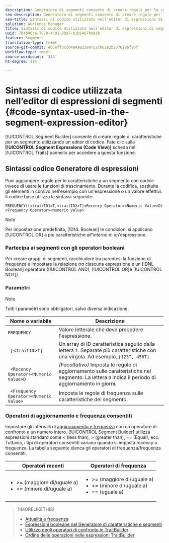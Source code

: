 ```yaml
---
description: Generatore di segmenti consente di creare regole per le caratteristiche di un segmento utilizzando un editor di codice. Fate clic sulla scheda Espressioni segmento (vista Codice) nel pannello Caratteristiche per accedere a questa funzione.
seo-description: Generatore di segmenti consente di creare regole per le caratteristiche di un segmento utilizzando un editor di codice. Fate clic sulla scheda Espressioni segmento (vista Codice) nel pannello Caratteristiche per accedere a questa funzione.
seo-title: Sintassi di codice utilizzata nell’editor di espressioni di segmenti
solution: Audience Manager
title: Sintassi di codice utilizzata nell’editor di espressioni di segmenti
uuid: 7b4b06ca-7879-4501-8ba7-b2b6467b8a3b
feature: Segments
translation-type: tm+mt
source-git-commit: e05eff3cc04e4a82399752c862e2b2370286f96f
workflow-type: tm+mt
source-wordcount: '334'
ht-degree: 11%

---
```



# Sintassi di codice utilizzata nell’editor di espressioni di segmenti {#code-syntax-used-in-the-segment-expression-editor}

[!UICONTROL Segment Builder] consente di creare regole di caratteristiche per un segmento utilizzando un editor di codice. Fate clic sulla **[!UICONTROL Segment Expressions (Code View)]** scheda nel [!UICONTROL Traits] pannello per accedere a questa funzione.

## Sintassi codice Generatore di espressioni

Puoi aggiungere regole per le caratteristiche a un segmento con codice invece di usare le funzioni di trascinamento. Durante la codifica, sostituite gli elementi in corsivo nell&#39;esempio con un&#39;espressione o un valore effettivi. Il codice base utilizza la sintassi seguente:

```
FREQUENCY([<traitID1>T,<traitID2>T]<Recency Operator><Numeric Value>D)
<Frequency Operator><Numeric Value>
```

>[!NOTE]
>
>Per impostazione predefinita, [!DNL Boolean] le condizioni si applicano [!UICONTROL OR] a più caratteristiche *all&#39;interno* di un&#39;espressione.

### Partecipa ai segmenti con gli operatori booleani

Per creare gruppi di segmenti, racchiudere tra parentesi la funzione di frequenza e impostare la relazione *tra* ciascuna espressione e un [!DNL Boolean] operatore ([!UICONTROL AND], [!UICONTROL OR]e [!UICONTROL NOT]).

### Parametri

>[!NOTE]
>
>Tutti i parametri sono obbligatori, salvo diversa indicazione.

| Nome o variabile | Descrizione |
|---|---|
| `FREQUENCY` | Valore letterale che deve precedere l&#39;espressione. |
| ` [`&lt;`traitID`>`T]` | Un array di ID caratteristica seguito dalla lettera `T`. Separate più caratteristiche con una virgola. Ad esempio, `[123T, 456T]`. |
| ` <Recency Operator><Numeric Value>D` | *(Facoltativo)* Imposta le regole di aggiornamento sulle caratteristiche nel segmento. La lettera `D` indica il periodo di aggiornamento in giorni. |
| ` <Frequency Operator><Numeric Value>` | Imposta le regole di frequenza sulle caratteristiche del segmento. |

### Operatori di aggiornamento e frequenza consentiti

Impostare gli intervalli di [aggiornamento e frequenza](../../features/segments/recency-and-frequency.md) con un operatore di confronto e un numero intero. [!UICONTROL Segment Builder] utilizza espressioni standard come &lt; (less than), > (greater than), == (Equal), ecc. Tuttavia, i tipi di operatori consentiti variano quando si imposta recency o frequenza. La tabella seguente elenca gli operatori di frequenza/frequenza consentiti.

<table id="table_2F92617CB472442BA5639E24DB4E43D3"> 
 <thead> 
  <tr> 
   <th colname="col1" class="entry"> Operatori recenti </th> 
   <th colname="col2" class="entry"> Operatori di frequenza </th> 
  </tr> 
 </thead>
 <tbody> 
  <tr> 
   <td colname="col1"> 
    <ul id="ul_66D11A34097648A997BA5C6CCC38503A"> 
     <li id="li_EA0B607E58834E62B427C0B7626C2BD1">&gt;= (maggiore di/uguale a) </li> 
     <li id="li_CFE3D2DBEF424093A0497A70324D5B31">&lt;= (minore di/uguale a) </li> 
    </ul> </td> 
   <td colname="col2"> 
    <ul id="ul_A5A38BCD71B844F0B5FB28256069F87E"> 
     <li id="li_EA17C353214E4C2EA2B70169C94A2E53">&gt;= (maggiore di/uguale a) </li> 
     <li id="li_87CE5CCC6B44446BB2FD0AAD47712368">&lt;= (minore di/uguale a) </li> 
     <li id="li_7E922AEF3A524E78A18A9F6ECBF7460B">== (uguale a) </li> 
    </ul> </td> 
  </tr> 
 </tbody> 
</table>

>[!MORELIKETHIS]
>
>* [Attualità e frequenza](../../features/segments/recency-and-frequency.md)
>* [Espressioni booleane nel Generatore di caratteristiche e segmenti](../../reference/boolean-expressions-tsb.md)
>* [Utilizzo degli operatori di confronto in TraitBuilder](../../features/traits/trait-comparison-operators.md)
>* [Ordine delle operazioni nelle espressioni TraitBuilder](../../features/traits/trait-operator-precedence.md)

